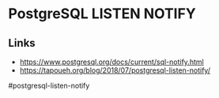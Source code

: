 # PostgreSQL LISTEN NOTIFY

## Links

* https://www.postgresql.org/docs/current/sql-notify.html
* https://tapoueh.org/blog/2018/07/postgresql-listen-notify/

#postgresql-listen-notify
